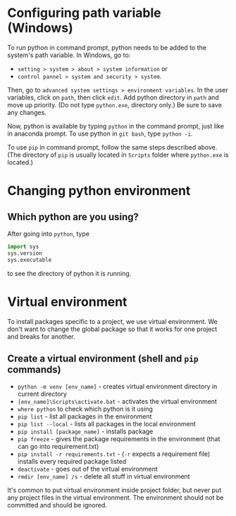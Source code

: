# Configuring path variable (Windows)
To run python in command prompt, python needs to be added to the system's path variable. In Windows, go to:
- `setting > system > about > system information` or
- `control pannel > system and security > system`.

Then, go to `advanced system settings > environment variables`. In the user variables, click on `path`, then click `edit`. Add python directory in `path` and move up priority. (Do not type `python.exe`, directory only.) Be sure to save any changes.

Now, python is available by typing `python` in the command prompt, just like in anaconda prompt. To use python in `git bash`, type `python -i`.

To use `pip` in command prompt, follow the same steps described above. (The directory of `pip` is usually located in `Scripts` folder where `python.exe` is located.)

# Changing python environment
## Which python are you using?
After going into `python`, type
```python
import sys
sys.version
sys.executable
```
to see the directory of python it is running.

# Virtual environment
To install packages specific to a project, we use virtual environment. We don't want to change the global package so that it works for one project and breaks for another.

## Create a virtual environment (shell and `pip` commands)
- `python -m venv [env_name]` - creates virtual environment directory in current directory
- `[env_name]\Scripts\activate.bat` - activates the virtual environment
- `where python` to check which python is it using
- `pip list` - list all packages in the environment
- `pip list --local` - lists all packages in the local environment
- `pip install [package_name]` - installs package
- `pip freeze` - gives the package requirements in the environment (that can go into requirement.txt)
- `pip install -r requirements.txt` - (`-r` expects a requirement file) installs every required package listed
- `deactivate` - goes out of the virtual environment
- `rmdir [env_name] /s` - delete all stuff in virtual environment

It's common to put virtual environment inside project folder, but never put any project files in the virtual environment. The environment should not be committed and should be ignored.